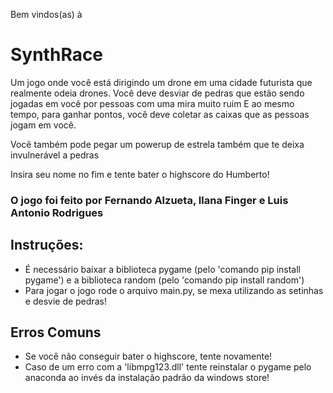 Bem vindos(as) à 
# SynthRace
Um jogo onde você está dirigindo um drone em uma cidade futurista que realmente odeia drones.
Você deve desviar de pedras que estão sendo jogadas em você por pessoas com uma mira muito ruim
E ao mesmo tempo, para ganhar pontos, você deve coletar as caixas que as pessoas jogam em você.

Você também pode pegar um powerup de estrela também que te deixa invulnerável a pedras

Insira seu nome no fim e tente bater o highscore do Humberto!

### O jogo foi feito por Fernando Alzueta, Ilana Finger e Luis Antonio Rodrigues

## Instruções:
- É necessário baixar a biblioteca pygame (pelo 'comando pip install pygame') e a biblioteca random (pelo 'comando pip install random') 
- Para jogar o jogo rode o arquivo main.py, se mexa utilizando as setinhas e desvie de pedras!

## Erros Comuns
- Se você não conseguir bater o highscore, tente novamente!
- Caso de um erro com a 'libmpg123.dll' tente reinstalar o pygame pelo anaconda ao invés da instalação padrão da windows store!
